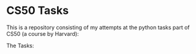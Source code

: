 # CS50 Tasks

This is a repository consisting of my attempts at the python tasks part of CS50 (a course by Harvard):

The Tasks:
